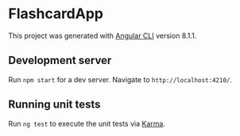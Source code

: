 # FlashcardApp

This project was generated with [Angular CLI](https://github.com/angular/angular-cli) version 8.1.1.

## Development server

Run `npm start` for a dev server. Navigate to `http://localhost:4210/`.

## Running unit tests
Run `ng test` to execute the unit tests via [Karma](https://karma-runner.github.io).
